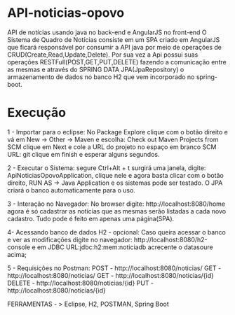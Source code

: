 # API-noticias-opovo
 API de notícias usando java no back-end e AngularJS no front-end
 O Sistema de Quadro de Notícias consiste em um SPA criado em AngularJS que ficará responsável por consumir a API java por meio de operações de CRUD(Create,Read,Update,Delete). Por sua vez a Api possui suas operações RESTFull(POST,GET,PUT,DELETE) fazendo a comunicação entre as mesmas e através do SPRING DATA JPA(JpaRepository) o armazenamento de dados no banco H2 que vem incorporado no spring-boot.
 
 
# Execução

 1 - Importar para o eclipse:
     No Package Explore clique com o botão direito e vá em
       New -> Other -> Maven e escolha:
       Check out Maven Projects from SCM
     clique em Next e cole a URL do projeto no espaço em branco
     SCM URL: git <url>
     clique em finish e esperar alguns segundos.
 
 2 - Executar o Sistema:
     segure Ctrl+Alt + t
     surgirá uma janela, digite:
     ApiNoticiasOpovoApplication, clique nele e
     agora basta clicar com o botão
     direito, RUN AS -> Java Application
     e os sistemas pode ser testado.
     O JPA criará o banco automaticamente
     para o uso.
  
  3 - Interação no Navegador:
      No browser digite:
      http://localhost:8080/home
      agora é só cadastrar as notícias
      que as mesmas serão listadas a cada
      novo cadastro. Tudo pode é feito em
      apenas uma página(SPA).
      
   4- Acessando banco de dados H2 - opcional:
      Caso queira acessar o banco e 
      ver as modificações digite no
      navegador:
      http://localhost:8080/h2-console
      e em JDBC URL:jdbc:h2:mem:noticiadb
      acrecente o datasoure acima;
   
   5 - Requisições no Postman:
     POST - http://localhost:8080/noticias/ 
     GET  -  http://localhost:8080/noticias/ 
     GET  -  http://localhost:8080/noticias/{id} 
     DELETE  - http://localhost:8080/noticias/{id} 
     PUT -  http://localhost:8080/noticias/{id} 
      
  FERRAMENTAS - > Eclipse, H2, POSTMAN, Spring Boot   
     
    
     
